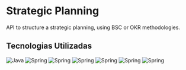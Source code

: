 # Strategic Planning 

API to structure a strategic planning, using BSC or OKR methodologies.



## Tecnologias Utilizadas
 ![Java](https://img.shields.io/badge/Java-ED8B00?style=for-the-badge&logo=java&logoColor=white) ![Spring](https://img.shields.io/badge/Spring-6DB33F?style=for-the-badge&logo=spring&logoColor=white)  ![Spring](https://img.shields.io/badge/Heroku-430098?style=for-the-badge&logo=heroku&logoColor=white) ![Spring](https://img.shields.io/badge/PostgreSQL-316192?style=for-the-badge&logo=postgresql&logoColor=white) ![Spring](https://img.shields.io/badge/IntelliJIDEA-000000.svg?style=for-the-badge&logo=intellij-idea&logoColor=white) ![Spring](https://img.shields.io/badge/Hibernate-59666C?style=for-the-badge&logo=Hibernate&logoColor=white)  ![Spring](https://img.shields.io/badge/Postman-FF6C37?style=for-the-badge&logo=Postman&logoColor=white)


